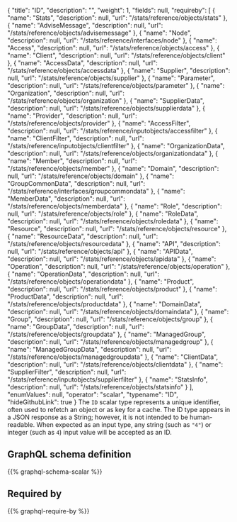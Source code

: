 {
  "title": "ID",
  "description": "",
  "weight": 1,
  "fields": null,
  "requireby": [
    {
      "name": "Stats",
      "description": null,
      "url": "/stats/reference/objects/stats"
    },
    {
      "name": "AdviseMessage",
      "description": null,
      "url": "/stats/reference/objects/advisemessage"
    },
    {
      "name": "Node",
      "description": null,
      "url": "/stats/reference/interfaces/node"
    },
    {
      "name": "Access",
      "description": null,
      "url": "/stats/reference/objects/access"
    },
    {
      "name": "Client",
      "description": null,
      "url": "/stats/reference/objects/client"
    },
    {
      "name": "AccessData",
      "description": null,
      "url": "/stats/reference/objects/accessdata"
    },
    {
      "name": "Supplier",
      "description": null,
      "url": "/stats/reference/objects/supplier"
    },
    {
      "name": "Parameter",
      "description": null,
      "url": "/stats/reference/objects/parameter"
    },
    {
      "name": "Organization",
      "description": null,
      "url": "/stats/reference/objects/organization"
    },
    {
      "name": "SupplierData",
      "description": null,
      "url": "/stats/reference/objects/supplierdata"
    },
    {
      "name": "Provider",
      "description": null,
      "url": "/stats/reference/objects/provider"
    },
    {
      "name": "AccessFilter",
      "description": null,
      "url": "/stats/reference/inputobjects/accessfilter"
    },
    {
      "name": "ClientFilter",
      "description": null,
      "url": "/stats/reference/inputobjects/clientfilter"
    },
    {
      "name": "OrganizationData",
      "description": null,
      "url": "/stats/reference/objects/organizationdata"
    },
    {
      "name": "Member",
      "description": null,
      "url": "/stats/reference/objects/member"
    },
    {
      "name": "Domain",
      "description": null,
      "url": "/stats/reference/objects/domain"
    },
    {
      "name": "GroupCommonData",
      "description": null,
      "url": "/stats/reference/interfaces/groupcommondata"
    },
    {
      "name": "MemberData",
      "description": null,
      "url": "/stats/reference/objects/memberdata"
    },
    {
      "name": "Role",
      "description": null,
      "url": "/stats/reference/objects/role"
    },
    {
      "name": "RoleData",
      "description": null,
      "url": "/stats/reference/objects/roledata"
    },
    {
      "name": "Resource",
      "description": null,
      "url": "/stats/reference/objects/resource"
    },
    {
      "name": "ResourceData",
      "description": null,
      "url": "/stats/reference/objects/resourcedata"
    },
    {
      "name": "API",
      "description": null,
      "url": "/stats/reference/objects/api"
    },
    {
      "name": "APIData",
      "description": null,
      "url": "/stats/reference/objects/apidata"
    },
    {
      "name": "Operation",
      "description": null,
      "url": "/stats/reference/objects/operation"
    },
    {
      "name": "OperationData",
      "description": null,
      "url": "/stats/reference/objects/operationdata"
    },
    {
      "name": "Product",
      "description": null,
      "url": "/stats/reference/objects/product"
    },
    {
      "name": "ProductData",
      "description": null,
      "url": "/stats/reference/objects/productdata"
    },
    {
      "name": "DomainData",
      "description": null,
      "url": "/stats/reference/objects/domaindata"
    },
    {
      "name": "Group",
      "description": null,
      "url": "/stats/reference/objects/group"
    },
    {
      "name": "GroupData",
      "description": null,
      "url": "/stats/reference/objects/groupdata"
    },
    {
      "name": "ManagedGroup",
      "description": null,
      "url": "/stats/reference/objects/managedgroup"
    },
    {
      "name": "ManagedGroupData",
      "description": null,
      "url": "/stats/reference/objects/managedgroupdata"
    },
    {
      "name": "ClientData",
      "description": null,
      "url": "/stats/reference/objects/clientdata"
    },
    {
      "name": "SupplierFilter",
      "description": null,
      "url": "/stats/reference/inputobjects/supplierfilter"
    },
    {
      "name": "StatsInfo",
      "description": null,
      "url": "/stats/reference/objects/statsinfo"
    }
  ],
  "enumValues": null,
  "operator": "scalar",
  "typename": "ID",
  "hideGithubLink": true
}
The `ID` scalar type represents a unique identifier, often used to refetch an object or as key for a cache. The ID type appears in a JSON response as a String; however, it is not intended to be human-readable. When expected as an input type, any string (such as `"4"`) or integer (such as `4`) input value will be accepted as an ID.
## GraphQL schema definition

{{% graphql-schema-scalar %}}

## Required by

{{% graphql-require-by %}}
